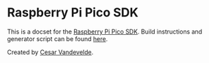 # Raspberry Pi Pico SDK

This is a docset for the [Raspberry Pi Pico SDK][1]. Build instructions and
generator script can be found [here][2].

Created by [Cesar Vandevelde][3].


[1]: https://github.com/raspberrypi/pico-sdk
[2]: https://github.com/cesarvandevelde/pico-sdk-docset
[3]: https://github.com/cesarvandevelde/
